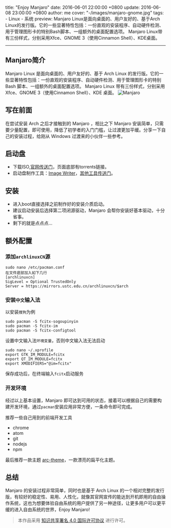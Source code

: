 title: "Enjoy Manjaro"
date: 2016-06-01 22:00:00 +0800
update: 2016-06-08 23:00:00 +0800
author: me
cover: "-/images/manjaro-gnome.jpg"
tags:
    - Linux
    - 系统
preview: Manjaro Linux是面向桌面的、用户友好的、基于Arch Linux的发行版。它的一些显著特性包括：一份直观的安装程序、自动硬件检测、用于管理图形卡的特别Bash脚本、一组额外的桌面配置选项。 Manjaro Linux带有三份样式，分别采用Xfce、GNOME 3（使用Cinnamon Shell）、KDE桌面。

---
## Manjaro简介
Manjaro Linux 是面向桌面的、用户友好的、基于 Arch Linux 的发行版。它的一些显著特性包括：一份直观的安装程序、自动硬件检测、用于管理图形卡的特别 Bash 脚本、一组额外的桌面配置选项。 Manjaro Linux 带有三份样式，分别采用 Xfce、GNOME 3（使用Cinnamon Shell）、KDE 桌面。
![Manjaro](-/images/manjaro-gnome.jpg)
## 写在前面
在尝试安装 Arch 之后才接触到的 Manjaro ，相比之下 Manjaro 安装简单，只需要少量配置，即可使用，降低了初学者的入门门槛，让过渡更加平缓。分享一下自己的安装过程，给刚从 Windows 过渡来的小伙伴一些参考。
## 启动盘
* 下载ISO,[官网传送门](http://manjaro.github.io/download/)，页面底部有torrents链接。
* 启动盘制作工具：[Image Writer](https://launchpad.net/win32-image-writer/)，[其他工具传送门](https://wiki.manjaro.org/index.php?title=Burn_an_ISO_File)。
## 安装
* 进入boot直接选择之前制作好的安装介质启动。
* 建议启动安装后选择第二项闭源驱动，Manjaro 会帮你安装好基本驱动，十分省事。
* 剩下的就是点点点...
## 额外配置
### 添加`archlinuxCN`源
```
sudo nano /etc/pacman.conf
在文件底部加入如下几行
[archlinuxcn]
SigLevel = Optional TrustedOnly
Server = https://mirrors.ustc.edu.cn/archlinuxcn/$arch
```
### 安装`中文`输入法
以安装`搜狗`为例
```
sudo pacman -S fcitx-sogoupinyin
sudo pacman -S fcitx-im
sudo pacman -S fcitx-configtool
```
设置中文输入法`环境变量`，否则中文输入法无法启动
```
sudo nano ~/.xprofile
export GTK_IM_MODULE=fcitx
export QT_IM_MODULE=fcitx
export XMODIFIERS="@im=fcitx"
```
保存成功后，在终端输入`fcitx`启动服务
### 开发环境
经过以上基本设置，Manjaro 即可达到可用的状态，接着可以根据自己的需要构建开发环境，通过`pacman`安装应用非常方便，一条命令即可完成。

推荐一些自己用到的前端开发工具
* chrome
* atom
* git
* nodejs
* npm

最后推荐一款主题 [arc-theme](https://github.com/horst3180/Arc-theme)，一款漂亮的扁平化主题。
## 总结
Manjaro 的安装过程非常简单，同时也是基于 Arch Linux 的一个相对完整的发行版，有较好的稳定性、易用、人性化，就像其官网宣传的能达到开机即用的自由操作系统，这也为想要体验自由系统的用户提供了另一种途径，让更多用户可以更平缓的进入自由系统的世界，Enjoy Manjaro!

> 本作品采用 [知识共享署名 4.0 国际许可协议](https://creativecommons.org/licenses/by/4.0/) 进行许可。
